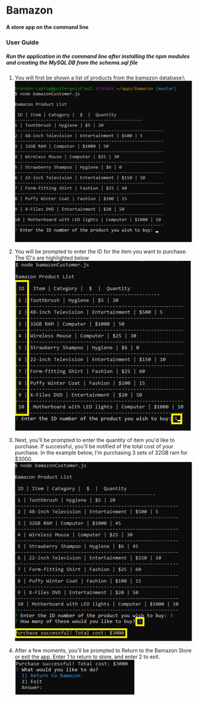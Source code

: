 # Bamazon
#### A store app on the command line

### User Guide

##### Run the application in the command line after installing the npm modules and creating the MySQL DB from the schema.sql file


1. You will first be shown a list of products from the bamazon database:\\
  ![First instruction](/images/1st_instruction.png)
  
1. You will be prompted to enter the  ID for the item you want to purchase. The ID's are highlighted below\
  ![Second instruction](/images/2nd_instruction.png)

1. Next, you'll be prompted to enter the quantity of item you'd like to purchase. If successful, you'll be notified of the total cost of your purchase. In the example below, I'm purchasing 3 sets of 32GB ram for $3000.\
  ![Third instruction](/images/3rd_instruction.png)
  
1. After a few moments, you'll be prompted to Return to the Bamazon Store or exit the app. Enter 1 to return to store, and enter 2 to exit.\
  ![Fourth instruction](/images/4th_instruction.png)


